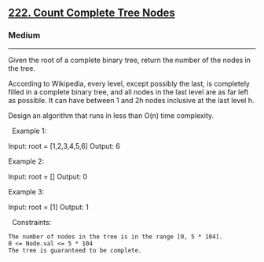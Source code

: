 <h2><a href="https://leetcode.com/problems/count-complete-tree-nodes/">222. Count Complete Tree Nodes</a></h2><h3>Medium</h3><hr>Given the root of a complete binary tree, return the number of the nodes in the tree.

According to Wikipedia, every level, except possibly the last, is completely filled in a complete binary tree, and all nodes in the last level are as far left as possible. It can have between 1 and 2h nodes inclusive at the last level h.

Design an algorithm that runs in less than O(n) time complexity.

 
Example 1:

Input: root = [1,2,3,4,5,6]
Output: 6


Example 2:

Input: root = []
Output: 0


Example 3:

Input: root = [1]
Output: 1


 
Constraints:


	The number of nodes in the tree is in the range [0, 5 * 104].
	0 <= Node.val <= 5 * 104
	The tree is guaranteed to be complete.

